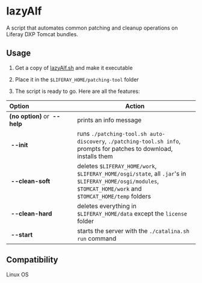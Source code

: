 # lazyAlf

A script that automates common patching and cleanup operations on Liferay DXP Tomcat bundles.

## Usage
1) Get a copy of [lazyAlf.sh](https://github.com/alffox/lazy-alf/raw/master/lazyAlf.sh) and make it executable

2) Place it in the `$LIFERAY_HOME/patching-tool` folder

3) The script is ready to go. Here are all the features:

|Option&nbsp;&nbsp;&nbsp;&nbsp;&nbsp;&nbsp;&nbsp;&nbsp;&nbsp;&nbsp;&nbsp;&nbsp;&nbsp;&nbsp;&nbsp;&nbsp;&nbsp;&nbsp;&nbsp;&nbsp;&nbsp;&nbsp;&nbsp;&nbsp;&nbsp;&nbsp;|Action| 
|-------------|-------------| 
| **(no option)** or **&nbsp;--help** | prints an info message | 
| **&nbsp;--init** | runs `./patching-tool.sh auto-discovery`, `./patching-tool.sh info`, prompts for patches to download, installs them | 
| **&nbsp;--clean-soft** | deletes `$LIFERAY_HOME/work`, `$LIFERAY_HOME/osgi/state`, all `.jar`'s in `$LIFERAY_HOME/osgi/modules`, `$TOMCAT_HOME/work` and `$TOMCAT_HOME/temp` folders | 
| **&nbsp;--clean-hard** | deletes everything in `$LIFERAY_HOME/data` except the `license` folder | 
| **&nbsp;--start** | starts the server with the `./catalina.sh run` command | 

## Compatibility
Linux OS
